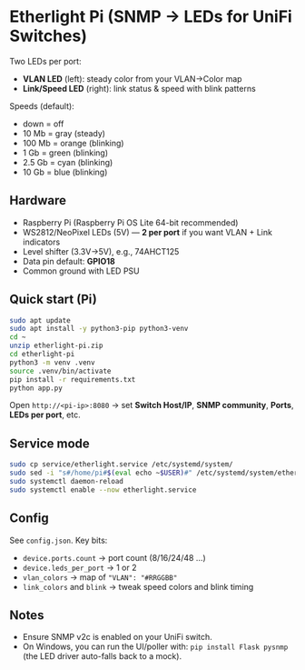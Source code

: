 # Etherlight Pi (SNMP → LEDs for UniFi Switches)

Two LEDs per port:
- **VLAN LED** (left): steady color from your VLAN→Color map  
- **Link/Speed LED** (right): link status & speed with blink patterns

Speeds (default):
- down = off  
- 10 Mb = gray (steady)  
- 100 Mb = orange (blinking)  
- 1 Gb = green (blinking)  
- 2.5 Gb = cyan (blinking)  
- 10 Gb = blue (blinking)

## Hardware
- Raspberry Pi (Raspberry Pi OS Lite 64-bit recommended)
- WS2812/NeoPixel LEDs (5V) — **2 per port** if you want VLAN + Link indicators  
- Level shifter (3.3V→5V), e.g., 74AHCT125  
- Data pin default: **GPIO18**  
- Common ground with LED PSU

## Quick start (Pi)
```bash
sudo apt update
sudo apt install -y python3-pip python3-venv
cd ~
unzip etherlight-pi.zip
cd etherlight-pi
python3 -m venv .venv
source .venv/bin/activate
pip install -r requirements.txt
python app.py
```
Open `http://<pi-ip>:8080` → set **Switch Host/IP**, **SNMP community**, **Ports**, **LEDs per port**, etc.

## Service mode
```bash
sudo cp service/etherlight.service /etc/systemd/system/
sudo sed -i "s#/home/pi#$(eval echo ~$USER)#" /etc/systemd/system/etherlight.service
sudo systemctl daemon-reload
sudo systemctl enable --now etherlight.service
```

## Config
See `config.json`. Key bits:
- `device.ports.count` → port count (8/16/24/48 …)  
- `device.leds_per_port` → 1 or 2  
- `vlan_colors` → map of `"VLAN": "#RRGGBB"`  
- `link_colors` and `blink` → tweak speed colors and blink timing  

## Notes
- Ensure SNMP v2c is enabled on your UniFi switch.  
- On Windows, you can run the UI/poller with: `pip install Flask pysnmp` (the LED driver auto-falls back to a mock).
